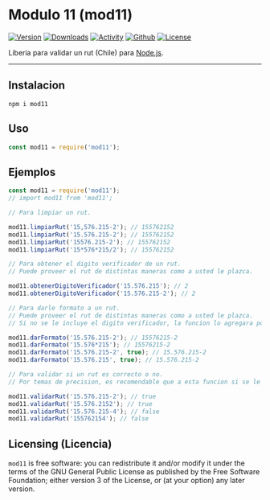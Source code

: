# Modulo 11 (mod11)

[![Version](https://img.shields.io/npm/v/mod11?color=red&logo=npm)](https://www.npmjs.com/package/mod11)
[![Downloads](https://img.shields.io/npm/dw/mod11?logo=npm)](https://www.npmjs.com/package/mod11)
[![Activity](https://img.shields.io/github/last-commit/prxvvy/mod11?color=blue&logo=github)](https://github.com/prxvvy/mod11)
[![Github](https://img.shields.io/github/package-json/v/prxvvy/mod11?color=yellow&label=github&logo=github)](https://github.com/prxvvy/mod11)
[![License](https://img.shields.io/github/license/prxvvy/mod11?color=brown&logo=GNU)](https://github.com/prxvvy/mod11/blob/master/COPYING)

Liberia para validar un rut (Chile) para [Node.js](https://nodejs.org/en/).

---

## Instalacion

```
npm i mod11
```

## Uso

```js
const mod11 = require('mod11');
```

## Ejemplos

```js
const mod11 = require('mod11');
// import mod11 from 'mod11';

// Para limpiar un rut.

mod11.limpiarRut('15,576.215-2'); // 155762152
mod11.limpiarRut('15.576.215-2'); // 155762152
mod11.limpiarRut('15576.215-2'); // 155762152
mod11.limpiarRut('15*576*215/2'); // 155762152

// Para obtener el digito verificador de un rut.
// Puede proveer el rut de distintas maneras como a usted le plazca.

mod11.obtenerDigitoVerificador('15.576.215'); // 2
mod11.obtenerDigitoVerificador('15.576.215-2'); // 2

// Para darle formato a un rut.
// Puede proveer el rut de distintas maneras como a usted le plazca.
// Si no se le incluye el digito verificador, la funcion lo agregara por usted.

mod11.darFormato('15.576.215-2'); // 15576215-2
mod11.darFormato('15.576*215'); // 15576215-2
mod11.darFormato('15.576.215-2', true); // 15.576.215-2
mod11.darFormato('15.576.215', true); // 15.576.215-2

// Para validar si un rut es correcto o no.
// Por temas de precision, es recomendable que a esta funcion si se le pase un rut completo, osease, con digito verificador. Da igual si se le pasa con puntos o guion.

mod11.validarRut('15.576.215-2'); // true
mod11.validarRut('15.576.2152'); // true
mod11.validarRut('15.576.215-4'); // false
mod11.validarRut('155762154'); // false
```

## Licensing (Licencia)

`mod11` is free software: you can redistribute it and/or modify
it under the terms of the GNU General Public License as published by
the Free Software Foundation; either version 3 of the License, or
(at your option) any later version.
